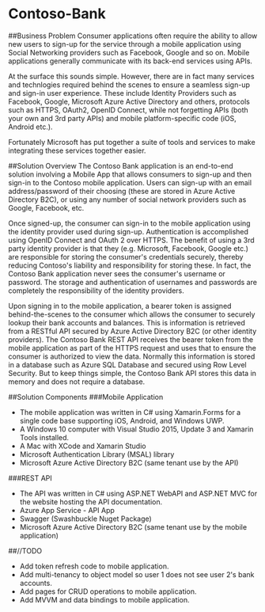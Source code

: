 # Contoso-Bank
##Business Problem
Consumer applications often require the ability to allow new users to sign-up for the service through a mobile application using Social Networking providers such as Facebook, Google and so on. Mobile applications generally communicate with its back-end services using APIs.

At the surface this sounds simple. However, there are in fact many services and technlogies required behind the scenes to ensure a seamless sign-up and sign-in user experience. These include Identity Providers such as Facebook, Google, Microsoft Azure Active Directory and others, protocols such as HTTPS, OAuth2, OpenID Connect, while not forgetting APIs (both your own and 3rd party APIs) and mobile platform-specific code (iOS, Android etc.). 

Fortunately Microsoft has put together a suite of tools and services to make integrating these services together easier.

##Solution Overview
The Contoso Bank application is an end-to-end solution involving a Mobile App that allows consumers to sign-up and then sign-in to the Contoso mobile application. Users can sign-up with an email address/password of their choosing (these are stored in Azure Active Directory B2C), or using any number of social network providers such as Google, Facebook, etc. 

Once signed-up, the consumer can sign-in to the mobile application using the identity provider used during sign-up. Authentication is accomplished using OpenID Connect and OAuth 2 over HTTPS. The benefit of using a 3rd party identity provider is that they (e.g. Microsoft, Facebook, Google etc.) are responsible for storing the consumer's credentials securely, thereby reducing Contoso's liability and responsibility for storing these. In fact, the Contoso Bank application never sees the consumer's username or password. The storage and authentication of usernames and passwords are completely the responsibility of the identity providers. 

Upon signing in to the mobile application, a bearer token is assigned behind-the-scenes to the consumer which allows the consumer to securely lookup their bank accounts and balances. This is information is retrieved from a RESTful API secured by Azure Active Directory B2C (or other identity providers). The Contoso Bank REST API receives the bearer token from the mobile application as part of the HTTPS request and uses that to ensure the consumer is authorized to view the data. Normally this information is stored in a database such as Azure SQL Database and secured using Row Level Security. But to keep things simple, the Contoso Bank API  stores this data in memory and does not require a database.

##Solution Components
###Mobile Application
- The mobile application was written in C# using Xamarin.Forms for a single code base supporting iOS, Android, and Windows UWP.
- A Windows 10 computer with Visual Studio 2015, Update 3 and Xamarin Tools installed.
- A Mac with XCode and Xamarin Studio
- Microsoft Authentication Library (MSAL) library
- Microsoft Azure Active Directory B2C (same tenant use by the API)

###REST API
- The API was written in C# using ASP.NET WebAPI and ASP.NET MVC for the website hosting the API documentation.
- Azure App Service - API App
- Swagger (Swashbuckle Nuget Package)
- Microsoft Azure Active Directory B2C (same tenant use by the mobile application)

##//TODO
- Add token refresh code to mobile application.
- Add multi-tenancy to object model so user 1 does not see user 2's bank accounts.
- Add pages for CRUD operations to mobile application.
- Add MVVM and data bindings to mobile application.
